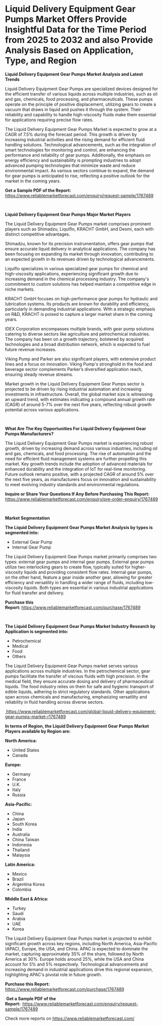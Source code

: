 <p><h1>Liquid Delivery Equipment Gear Pumps Market Offers Provide Insightful Data for the Time Period from 2025 to 2032 and also Provide Analysis Based on Application, Type, and Region</h1></p><p><strong>Liquid Delivery Equipment Gear Pumps Market Analysis and Latest Trends</strong></p>
<p><p>Liquid Delivery Equipment Gear Pumps are specialized devices designed for the efficient transfer of various liquids across multiple industries, such as oil and gas, chemicals, food processing, and pharmaceuticals. These pumps operate on the principle of positive displacement, utilizing gears to create a vacuum that draws in liquid and pushes it through the system. Their reliability and capability to handle high-viscosity fluids make them essential for applications requiring precise flow rates.</p><p>The Liquid Delivery Equipment Gear Pumps Market is expected to grow at a CAGR of 7.5% during the forecast period. This growth is driven by increasing industrial activities and the rising demand for efficient fluid handling solutions. Technological advancements, such as the integration of smart technologies for monitoring and control, are enhancing the performance and reliability of gear pumps. Additionally, the emphasis on energy efficiency and sustainability is prompting industries to adopt advanced pumping technologies that minimize waste and reduce environmental impact. As various sectors continue to expand, the demand for gear pumps is anticipated to rise, reflecting a positive outlook for the market in the coming years.</p></p>
<p><strong>Get a Sample PDF of the Report:&nbsp;</strong> <a href="https://www.reliablemarketforecast.com/enquiry/request-sample/1767489?utm_campaign=2639&utm_medium=2&utm_source=Github&utm_content=ia&utm_term=27022025&utm_id=liquid-delivery-equipment-gear-pumps">https://www.reliablemarketforecast.com/enquiry/request-sample/1767489</a></p>
<p>&nbsp;</p>
<p><strong>Liquid Delivery Equipment Gear Pumps Major Market Players</strong></p>
<p><p>The Liquid Delivery Equipment Gear Pumps market comprises prominent players such as Shimadzu, Liquiflo, KRACHT GmbH, and Desmi, each with distinct competitive advantages. </p><p>Shimadzu, known for its precision instrumentation, offers gear pumps that ensure accurate liquid delivery in analytical applications. The company has been focusing on expanding its market through innovation, contributing to an expected growth in its revenues driven by technological advancements.</p><p>Liquiflo specializes in various specialized gear pumps for chemical and high-viscosity applications, experiencing significant growth due to increasing demand in the chemical processing industry. The company's commitment to custom solutions has helped maintain a competitive edge in niche markets.</p><p>KRACHT GmbH focuses on high-performance gear pumps for hydraulic and lubrication systems. Its products are known for durability and efficiency, particularly in demanding industrial applications. With a strategic emphasis on R&D, KRACHT is poised to capture a larger market share in the coming years.</p><p>IDEX Corporation encompasses multiple brands, with gear pump solutions catering to diverse sectors like agriculture and petrochemical industries. The company has been on a growth trajectory, bolstered by acquired technologies and a broad distribution network, which is expected to fuel future revenue increases.</p><p>Viking Pump and Parker are also significant players, with extensive product lines and a focus on innovation. Viking Pump's stronghold in the food and beverage sector complements Parker’s diversified application reach, ensuring steady revenue streams.</p><p>Market growth in the Liquid Delivery Equipment Gear Pumps sector is projected to be driven by rising industrial automation and increasing investments in infrastructure. Overall, the global market size is witnessing an upward trend, with estimates indicating a compound annual growth rate (CAGR) of around 5-7% over the next five years, reflecting robust growth potential across various applications.</p></p>
<p>&nbsp;</p>
<p><strong>What Are The Key Opportunities For Liquid Delivery Equipment Gear Pumps Manufacturers?</strong></p>
<p><p>The Liquid Delivery Equipment Gear Pumps market is experiencing robust growth, driven by increasing demand across various industries, including oil and gas, chemicals, and food processing. The rise of automation and the need for efficient fluid management systems are further propelling this market. Key growth trends include the adoption of advanced materials for enhanced durability and the integration of IoT for real-time monitoring. Future outlook remains positive, with a projected CAGR of around 5% over the next five years, as manufacturers focus on innovation and sustainability to meet evolving industry standards and environmental regulations.</p></p>
<p><strong>Inquire or Share Your Questions If Any Before Purchasing This Report:</strong> <a href="https://www.reliablemarketforecast.com/enquiry/pre-order-enquiry/1767489?utm_campaign=2639&utm_medium=2&utm_source=Github&utm_content=ia&utm_term=27022025&utm_id=liquid-delivery-equipment-gear-pumps">https://www.reliablemarketforecast.com/enquiry/pre-order-enquiry/1767489</a></p>
<p>&nbsp;</p>
<p><strong>Market Segmentation</strong></p>
<p><strong>The Liquid Delivery Equipment Gear Pumps Market Analysis by types is segmented into:</strong></p>
<p><ul><li>External Gear Pump</li><li>Internal Gear Pump</li></ul></p>
<p><p>The Liquid Delivery Equipment Gear Pumps market primarily comprises two types: external gear pumps and internal gear pumps. External gear pumps utilize two interlocking gears to create flow, typically suited for higher-viscosity liquids and providing consistent flow rates. Internal gear pumps, on the other hand, feature a gear inside another gear, allowing for greater efficiency and versatility in handling a wider range of fluids, including low-viscosity liquids. Both types are essential in various industrial applications for fluid transfer and delivery.</p></p>
<p><strong>Purchase this Report:&nbsp;</strong><a href="https://www.reliablemarketforecast.com/purchase/1767489?utm_campaign=2639&utm_medium=2&utm_source=Github&utm_content=ia&utm_term=27022025&utm_id=liquid-delivery-equipment-gear-pumps">https://www.reliablemarketforecast.com/purchase/1767489</a></p>
<p>&nbsp;</p>
<p><strong>The Liquid Delivery Equipment Gear Pumps Market Industry Research by Application is segmented into:</strong></p>
<p><ul><li>Petrochemical</li><li>Medical</li><li>Food</li><li>Others</li></ul></p>
<p><p>The Liquid Delivery Equipment Gear Pumps market serves various applications across multiple industries. In the petrochemical sector, gear pumps facilitate the transfer of viscous fluids with high precision. In the medical field, they ensure accurate dosing and delivery of pharmaceutical liquids. The food industry relies on them for safe and hygienic transport of edible liquids, adhering to strict regulatory standards. Other applications span across chemicals and manufacturing, emphasizing versatility and reliability in fluid handling across diverse sectors.</p></p>
<p><a href="https://www.reliablemarketforecast.com/global-liquid-delivery-equipment-gear-pumps-market-r1767489?utm_campaign=2639&utm_medium=2&utm_source=Github&utm_content=ia&utm_term=27022025&utm_id=liquid-delivery-equipment-gear-pumps">&nbsp;https://www.reliablemarketforecast.com/global-liquid-delivery-equipment-gear-pumps-market-r1767489</a></p>
<p><strong>In terms of Region, the Liquid Delivery Equipment Gear Pumps Market Players available by Region are:</strong></p>
<p>
    <p> <strong> North America: </strong>
        <ul>
            <li>United States</li>
            <li>Canada</li>
        </ul>
        </p> 
    <p> <strong> Europe: </strong>
        <ul>
            <li>Germany</li>
            <li>France</li>
            <li>U.K.</li>
            <li>Italy</li>
            <li>Russia</li>
        </ul>
        </p> 
    <p> <strong> Asia-Pacific: </strong>
        <ul>
            <li>China</li>
            <li>Japan</li>
            <li>South Korea</li>
            <li>India</li>
            <li>Australia</li>
            <li>China Taiwan</li>
            <li>Indonesia</li>
            <li>Thailand</li>
            <li>Malaysia</li>
        </ul>
        </p> 
    <p> <strong> Latin America: </strong>
        <ul>
            <li>Mexico</li>
            <li>Brazil</li>
            <li>Argentina Korea</li>
            <li>Colombia</li>
        </ul>
        </p> 
    <p> <strong> Middle East & Africa: </strong>
        <ul>
            <li>Turkey</li>
            <li>Saudi</li>
            <li>Arabia</li>
            <li>UAE</li>
            <li>Korea</li>
        </ul>
    </p>
    </p>
<p><p>The Liquid Delivery Equipment Gear Pumps market is projected to exhibit significant growth across key regions, including North America, Asia-Pacific (APAC), Europe, the USA, and China. APAC is expected to dominate the market, capturing approximately 35% of the share, followed by North America at 30%. Europe holds around 25%, while the USA and China account for 5% and 5% respectively. Technological advancements and increasing demand in industrial applications drive this regional expansion, highlighting APAC's pivotal role in future growth.</p></p>
<p><strong>Purchase this Report: </strong><a href="https://www.reliablemarketforecast.com/purchase/1767489?utm_campaign=2639&utm_medium=2&utm_source=Github&utm_content=ia&utm_term=27022025&utm_id=liquid-delivery-equipment-gear-pumps">https://www.reliablemarketforecast.com/purchase/1767489</a></p>
<p>&nbsp;<strong>Get a Sample PDF of the Report:&nbsp;&nbsp;</strong><a href="https://www.reliablemarketforecast.com/enquiry/request-sample/1767489?utm_campaign=2639&utm_medium=2&utm_source=Github&utm_content=ia&utm_term=27022025&utm_id=liquid-delivery-equipment-gear-pumps">https://www.reliablemarketforecast.com/enquiry/request-sample/1767489</a></p>
<p><strong></strong></p>
<p>Check more reports on <a href="https://www.reliablemarketforecast.com/?utm_campaign=2639&utm_medium=2&utm_source=Github&utm_content=ia&utm_term=27022025&utm_id=liquid-delivery-equipment-gear-pumps">https://www.reliablemarketforecast.com/</a></p>